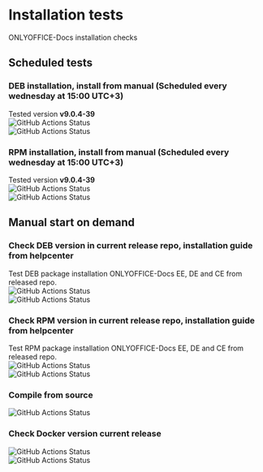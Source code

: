 # Installation tests
ONLYOFFICE-Docs installation checks
## Scheduled tests
### DEB installation, install from manual (Scheduled every wednesday at 15:00 UTC+3)
Tested version **<!-- onlyoffice-version-start -->v9.0.4-39<!-- onlyoffice-version-end -->** \
![GitHub Actions Status](https://github.com/igwyd/Instalation-tests/actions/workflows/DEB-install-update-check.yml/badge.svg?branch=main)  
![GitHub Actions Status](https://github.com/igwyd/Instalation-tests/actions/workflows/DEB-install-update-check-arm.yml/badge.svg?branch=main)  
### RPM installation, install from manual (Scheduled every wednesday at 15:00 UTC+3)
Tested version **<!-- onlyoffice-version-start -->v9.0.4-39<!-- onlyoffice-version-end -->** \
![GitHub Actions Status](https://github.com/igwyd/Instalation-tests/actions/workflows/RPM-install-update-check.yml/badge.svg?branch=main)  
![GitHub Actions Status](https://github.com/igwyd/Instalation-tests/actions/workflows/RPM-install-update-check-arm.yml/badge.svg?branch=main)  
## Manual start on demand
### Check DEB version in current release repo, installation guide from helpcenter 
Test DEB package installation ONLYOFFICE-Docs EE, DE and CE from released repo. \
![GitHub Actions Status](https://github.com/igwyd/Instalation-tests/actions/workflows/check-DEB-in-repo.yml/badge.svg?branch=main)  
![GitHub Actions Status](https://github.com/igwyd/Instalation-tests/actions/workflows/check-DEB-in-repo-arm.yml/badge.svg?branch=main)
### Check RPM version in current release repo, installation guide from helpcenter  
Test RPM package installation ONLYOFFICE-Docs EE, DE and CE from released repo. \
![GitHub Actions Status](https://github.com/igwyd/Instalation-tests/actions/workflows/check-RPM-in-repo.yml/badge.svg?branch=main)  
![GitHub Actions Status](https://github.com/igwyd/Instalation-tests/actions/workflows/check-RPM-in-repo-arm.yml/badge.svg?branch=main)  
### Compile from source
![GitHub Actions Status](https://github.com/igwyd/Instalation-tests/actions/workflows/Compile.yml/badge.svg?branch=main)  
### Check Docker version current release
![GitHub Actions Status](https://github.com/igwyd/Instalation-tests/actions/workflows/check-Docker-DEB-release-x64.yml/badge.svg?branch=main) \
![GitHub Actions Status](https://github.com/igwyd/Instalation-tests/actions/workflows/check-Docker-RPM-release-x64.yml/badge.svg?branch=main) 